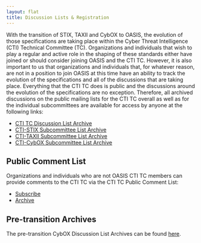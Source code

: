 ```yaml
---
layout: flat
title: Discussion Lists & Registration
---
```


With the transition of STIX, TAXII and CybOX to OASIS, the evolution of those specifications are taking place within the Cyber Threat Intelligence (CTI) Technical Committee (TC).   Organizations and individuals that wish to play a regular and active role in the shaping of these standards either have joined or should consider joining OASIS and the CTI TC.  However, it is also important to us that organizations and individuals that, for whatever reason, are not in a position to join OASIS at this time have an ability to track the evolution of the specifications and all of the discussions that are taking place.  Everything that the CTI TC does is public and the discussions around the evolution of the specifications are no exception.  Therefore, all archived discussions on the public mailing lists for the CTI TC overall as well as for the individual subcommittees are available for access by anyone at the following links:

* [CTI TC Discussion List Archive](https://lists.oasis-open.org/archives/cti/)
* [CTI-STIX Subcommittee List Archive](https://lists.oasis-open.org/archives/cti-stix/)
* [CTI-TAXII Subcommittee List Archive](https://lists.oasis-open.org/archives/cti-taxii/)
* [CTI-CybOX Subcommittee List Archive](https://lists.oasis-open.org/archives/cti-cybox/)

## Public Comment List

Organizations and individuals who are not OASIS CTI TC members can provide comments to the CTI TC via the CTI TC Public Comment List:

* [Subscribe](http://www.oasis-open.org/committees/comments/form.php?wg_abbrev=cti)
* [Archive](https://lists.oasis-open.org/archives/cti-comment/)

## Pre-transition Archives

The pre-transition CybOX Discussion List Archives can be found [here](http://making-security-measurable.1364806.n2.nabble.com/CybOX-Discussion-List-Archive-f7579263.html).
